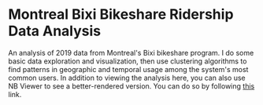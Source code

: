 # Montreal Bixi Bikeshare Ridership Data Analysis

An analysis of 2019 data from Montreal's Bixi bikeshare program. I do some basic data exploration and visualization, then use clustering algorithms to find patterns in geographic and temporal usage among the system's most common users. In addition to viewing the analysis here, you can also use NB Viewer to see a better-rendered version. You can do so by following [this](https://nbviewer.jupyter.org/github/natourfaris/bixiBikes/blob/master/Montreal%20Bixi%20Bikeshare%20Data%20Analysis.ipynb) link.